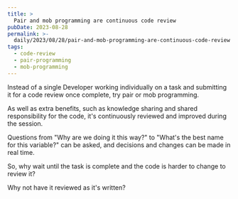 ```yaml
---
title: >
  Pair and mob programming are continuous code review
pubDate: 2023-08-28
permalink: >-
  daily/2023/08/28/pair-and-mob-programming-are-continuous-code-review
tags:
  - code-review
  - pair-programming
  - mob-programming
---
```


Instead of a single Developer working individually on a task and submitting it for a code review once complete, try pair or mob programming.

As well as extra benefits, such as knowledge sharing and shared responsibility for the code, it's continuously reviewed and improved during the session.

Questions from "Why are we doing it this way?" to "What's the best name for this variable?" can be asked, and decisions and changes can be made in real time.

So, why wait until the task is complete and the code is harder to change to review it?

Why not have it reviewed as it's written?
